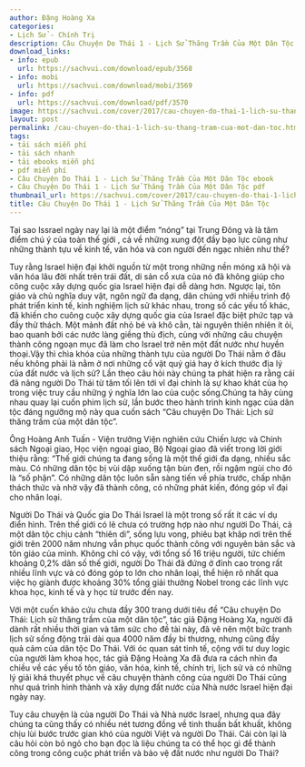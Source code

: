 ```yaml
---
author: Đặng Hoàng Xa
categories:
- Lịch Sử - Chính Trị
description: Câu Chuyện Do Thái 1 - Lịch Sử Thăng Trầm Của Một Dân Tộc
download_links:
- info: epub
  url: https://sachvui.com/download/epub/3568
- info: mobi
  url: https://sachvui.com/download/mobi/3569
- info: pdf
  url: https://sachvui.com/download/pdf/3570
image: https://sachvui.com/cover/2017/cau-chuyen-do-thai-1-lich-su-thang-tram-cua-mot-dan-toc.jpg
layout: post
permalink: /cau-chuyen-do-thai-1-lich-su-thang-tram-cua-mot-dan-toc.html
tags:
- tải sách miễn phí
- tải sách nhanh
- tải ebooks miễn phí
- pdf miễn phí
- Câu Chuyện Do Thái 1 - Lịch Sử Thăng Trầm Của Một Dân Tộc ebook
- Câu Chuyện Do Thái 1 - Lịch Sử Thăng Trầm Của Một Dân Tộc pdf
thumbnail_url: https://sachvui.com/cover/2017/cau-chuyen-do-thai-1-lich-su-thang-tram-cua-mot-dan-toc.jpg
title: Câu Chuyện Do Thái 1 - Lịch Sử Thăng Trầm Của Một Dân Tộc
---
```


 <div class="item-desc text-justify"> <p>Tại sao Issrael ngày nay lại là một điểm “nóng” tại Trung Đông và là tâm điểm chú ý của toàn thế giới , cả về những xung đột đầy bạo lực cũng như những thành tựu về kinh tế, văn hóa và con người đến ngạc nhiên như thế?</p><p>Tuy rằng Israel hiện đại khởi nguồn từ một trong những nền móng xã hội và văn hóa lâu đời nhất trên trái đất, di sản cổ xưa của nó đã không giúp cho công cuộc xây dựng quốc gia Israel hiện đại dễ dàng hơn. Ngược lại, tôn giáo và chủ nghĩa duy vật, ngôn ngữ đa dạng, dân chúng với nhiều trình độ phát triển kinh tế, kinh nghiệm lịch sử khác nhau, trong số các yếu tố khác, đã khiến cho cuông cuộc xây dựng quốc gia của Israel đặc biệt phức tạp và đầy thử thách. Một mảnh đất nhỏ bé và khô cằn, tài nguyên thiên nhiên ít ỏi, bao quanh bởi các nước làng giềng thù địch, cùng với những câu chuyện thành công ngoạn mục đã làm cho Israel trở nên một đất nước như huyền thoại.Vậy thì chìa khóa của những thành tựu của người Do Thái nằm ở đâu nếu không phải là nằm ở nơi những cổ vật quý giá hay ở kích thước địa lý của đất nước và lịch sử? Lần theo câu hỏi này chúng ta phát hiện ra rằng cái đã nâng người Do Thái từ tăm tối lên tới vĩ đại chính là sự khao khát của họ trong việc truy cầu những ý nghĩa lớn lao của cuộc sống.Chúng ta hãy cùng nhau quay lại cuốn phim lịch sử, lần bước theo hành trình kinh ngạc của dân tộc đáng ngưỡng mộ này qua cuốn sách “Câu chuyện Do Thái: Lịch sử thăng trầm của một dân tộc”.</p><p>Ông Hoàng Anh Tuấn - Viện trưởng Viện nghiên cứu Chiến lược và Chính sách Ngoại giao, Học viện ngoại giao, Bộ Ngoại giao đã viết trong lời giới thiệu rằng: “Thế giới chúng ta đang sống là một thế giới đa dạng, nhiều sắc màu. Có những dân tộc bị vùi dập xuống tận bùn đen, rồi ngậm ngùi cho đó là “số phận”. Có những dân tộc luôn sẵn sàng tiến về phía trước, chấp nhận thách thức và nhờ vậy đã thành công, có những phát kiến, đóng góp vĩ đại cho nhân loại.</p><p>Người Do Thái và Quốc gia Do Thái Israel là một trong số rất ít các ví dụ điển hình. Trên thế giới có lẽ chưa có trường hợp nào như người Do Thái, cả một dân tộc chịu cảnh “thiên di”, sống lưu vong, phiêu bạt khăp nơi trên thế giới trên 2000 năm nhưng vẫn phục quốc thành công với nguyên bản sắc và tôn giáo của mình. Không chỉ có vậy, với tổng số 16 triệu người, tức chiếm khoảng 0,2% dân số thế giới, người Do Thái đã đứng ở đỉnh cao trong rất nhiều lĩnh vực và có đóng góp to lớn cho nhân loại, thể hiện rõ nhất qua việc họ giành được khoảng 30% tổng giải thưởng Nobel trong các lĩnh vực khoa học, kinh tế và y học từ trước đến nay.</p><p>Với một cuốn khảo cứu chưa đầy 300 trang dưới tiêu đề “Câu chuyện Do Thái: Lịch sử thăng trầm của một dân tộc”, tác giả Đặng Hoàng Xa, người đã dành rất nhiều thời gian và tâm sức cho đề tài này, đã vẽ nên một bức tranh lịch sử sống động trải dài qua 4000 năm đầy bi thương, nhưng cũng đầy quả cảm của dân tộc Do Thái. Với óc quan sát tinh tế, cộng với tư duy logic của người làm khoa học, tác giả Đặng Hoàng Xa đã đưa ra cách nhìn đa chiều về các yếu tố tôn giáo, văn hóa, kinh tế, chính trị, lịch sử và có những lý giải khá thuyết phục về câu chuyện thành công của người Do Thái cũng như quá trình hình thành và xây dựng đất nước của Nhà nước Israel hiện đại ngày nay.</p><p>Tuy câu chuyện là của người Do Thái và Nhà nước Israel, nhưng qua đây chúng ta cũng thấy có nhiều nét tương đồng về tinh thuần bất khuất, không chịu lùi bước trước gian khó của người Việt và người Do Thái. Cái còn lại là câu hỏi còn bỏ ngỏ cho bạn đọc là liệu chúng ta có thể học gì để thành công trong công cuộc phát triển và bảo vệ đất nước như người Do Thái?</p> </div>